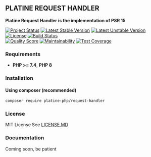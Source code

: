 ## PLATINE REQUEST HANDLER
**Platine Request Handler is the implementation of PSR 15**

[![Project Status](http://opensource.box.com/badges/active.svg)](http://opensource.box.com/badges)
[![Latest Stable Version](https://poser.pugx.org/platine-php/request-handler/v)](https://packagist.org/packages/platine-php/request-handler)
[![Latest Unstable Version](https://poser.pugx.org/platine-php/request-handler/v/unstable)](https://packagist.org/packages/platine-php/request-handler)
[![License](https://poser.pugx.org/platine-php/request-handler/license)](https://packagist.org/packages/platine-php/request-handler)
[![Build Status](https://img.shields.io/travis/platine-php/request-handler/develop.svg?style=flat-square)](https://travis-ci.com/platine-php/request-handler)  
[![Quality Score](https://img.shields.io/scrutinizer/g/platine-php/request-handler.svg?style=flat-square)](https://scrutinizer-ci.com/g/platine-php/request-handler)
[![Maintainability](https://api.codeclimate.com/v1/badges/339beefdf61c7cef7fd9/maintainability)](https://codeclimate.com/github/platine-php/request-handler/maintainability)
[![Test Coverage](https://api.codeclimate.com/v1/badges/339beefdf61c7cef7fd9/test_coverage)](https://codeclimate.com/github/platine-php/request-handler/test_coverage)

### Requirements 
- **PHP >= 7.4**, **PHP 8** 

### Installation
#### Using composer (recommended)
```bash
composer require platine-php/request-handler
```


### License
MIT License See [LICENSE.MD](LICENSE.MD)

### Documentation 
Coming soon, be patient
